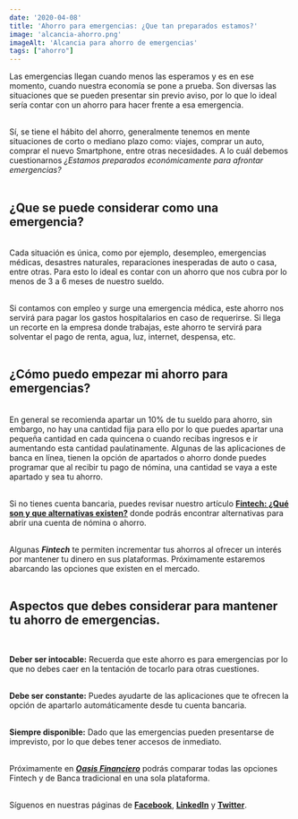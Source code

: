 ```yaml
--- 
date: '2020-04-08' 
title: 'Ahorro para emergencias: ¿Que tan preparados estamos?' 
image: 'alcancia-ahorro.png'
imageAlt: 'Alcancia para ahorro de emergencias'
tags: ["ahorro"]
--- 
```


Las emergencias llegan cuando menos las esperamos y es en ese momento, cuando nuestra economía se pone a prueba. Son diversas las situaciones que se pueden presentar sin previo aviso, por lo que lo ideal sería contar con un ahorro para hacer frente a esa emergencia. <br/><br/>

Sí, se tiene el hábito del ahorro, generalmente tenemos en mente situaciones de corto o mediano plazo como: viajes, comprar un auto, comprar el nuevo Smartphone, entre otras necesidades. A lo cuál debemos cuestionarnos *¿Estamos preparados económicamente para afrontar emergencias?* <br/><br/>

## ¿Que se puede considerar como una emergencia?
<br/>
Cada situación es única, como por ejemplo, desempleo, emergencias médicas, desastres naturales, reparaciones inesperadas de auto o casa, entre otras. Para esto lo ideal es contar con un ahorro que nos cubra por lo menos de 3 a 6 meses de nuestro sueldo. <br/><br/>

Si contamos con empleo y surge una emergencia médica, este ahorro nos servirá para pagar los gastos hospitalarios en caso de requerirse. Si llega un recorte en la empresa donde trabajas, este ahorro te servirá para solventar el pago de renta, agua, luz, internet, despensa, etc. <br/><br/>

## ¿Cómo puedo empezar mi ahorro para emergencias?
<br/>
En general se recomienda apartar un 10% de tu sueldo para ahorro, sin embargo, no hay una cantidad fija para ello por lo que puedes apartar una pequeña cantidad en cada quincena o cuando recibas ingresos e ir aumentando esta cantidad paulatinamente. Algunas de las aplicaciones de banca en línea, tienen la opción de apartados o ahorro donde puedes programar que al recibir tu pago de nómina, una cantidad se vaya a este apartado y sea tu ahorro. <br/><br/>

Si no tienes cuenta bancaria, puedes revisar nuestro artículo **[Fintech: ¿Qué son y que alternativas existen?](https://www.oasisfinanciero.mx/blog/que-son-las-fintech)** donde podrás encontrar alternativas para abrir una cuenta de nómina o ahorro. <br/><br/>

Algunas ***Fintech*** te permiten incrementar tus ahorros al ofrecer un interés por mantener tu dinero en sus plataformas. Próximamente estaremos abarcando las opciones que existen en el mercado. <br/><br/>

## Aspectos que debes considerar para mantener tu ahorro de emergencias.
<br/>

**Deber ser intocable:** Recuerda que este ahorro es para emergencias por lo que no debes caer en la tentación de tocarlo para otras cuestiones. <br/><br/>

**Debe ser constante:** Puedes ayudarte de las aplicaciones que te ofrecen la opción de apartarlo automáticamente desde tu cuenta bancaria. <br/><br/>

**Siempre disponible:** Dado que las emergencias pueden presentarse de imprevisto, por lo que debes tener accesos de inmediato. <br/><br/>

Próximamente en ***[Oasis Financiero](https://www.oasisfinanciero.mx)*** podrás comparar todas las opciones Fintech y de Banca tradicional en una sola plataforma. <br/><br/>

Síguenos en nuestras páginas de **[Facebook](https://facebook.com/oasisfinanciero)**, **[LinkedIn](https://www.linkedin.com/company/oasisfinanciero/)** y **[Twitter](https://twitter.com/oasisfintech)**.